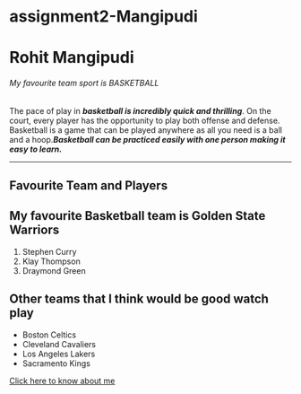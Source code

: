 # assignment2-Mangipudi
# Rohit Mangipudi  
###### My favourite team sport is BASKETBALL

The pace of play in ***basketball is incredibly quick and thrilling***. On the court, every player has the opportunity to play both offense and defense. Basketball is a game that can be played anywhere as all you need is a ball and a hoop.***Basketball can be practiced easily with one person making it easy to learn.***

---------------------
## Favourite Team and Players

## My favourite Basketball team is Golden State Warriors

1. Stephen Curry
2. Klay Thompson
3. Draymond Green

## Other teams that I think would be good watch play
* Boston Celtics
* Cleveland Cavaliers
* Los Angeles Lakers
* Sacramento Kings

[Click here to know about me](https://github.com/S554046/assignment2-Mangipudi/blob/main/AboutMe.md)




